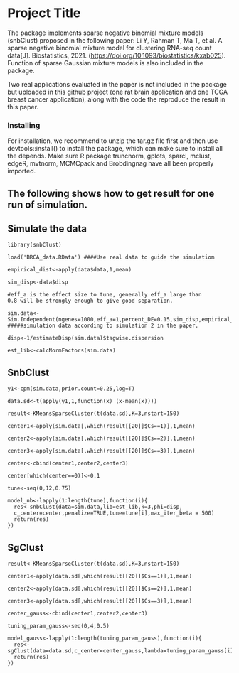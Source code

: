 # Project Title

The package implements sparse negative binomial mixture models (snbClust) proposed in the following paper: 
Li Y, Rahman T, Ma T, et al. A sparse negative binomial mixture model for clustering RNA-seq count data[J]. Biostatistics, 2021. (https://doi.org/10.1093/biostatistics/kxab025). Function of sparse Gaussian mixture models is also included in the package. 

Two real applications evaluated in the paper is not included in the package but uploaded in this github project (one rat brain application and one TCGA breast cancer application), along with the code the reproduce the result in this paper.
### Installing

For installation, we recommend to unzip the tar.gz file first and then use devtools::install() to install the package, which can make sure to install all the depends. Make sure R package truncnorm, gplots, sparcl, mclust, edgeR, mvtnorm, MCMCpack and Brobdingnag have all been properly imported.


## The following shows how to get result for one run of simulation.

## Simulate the data
```
library(snbClust)

load('BRCA_data.RData') ####Use real data to guide the simulatiom

empirical_dist<-apply(data$data,1,mean)

sim_disp<-data$disp

#eff_a is the effect size to tune, generally eff_a large than 
0.8 will be strongly enough to give good separation.

sim.data<-Sim.Independent(ngenes=1000,eff_a=1,percent_DE=0.15,sim_disp,empirical_dist) 
#####simulation data according to simulation 2 in the paper.

disp<-1/estimateDisp(sim.data)$tagwise.dispersion

est_lib<-calcNormFactors(sim.data)
```
## SnbClust
```
y1<-cpm(sim.data,prior.count=0.25,log=T)

data.sd<-t(apply(y1,1,function(x) (x-mean(x))))

result<-KMeansSparseCluster(t(data.sd),K=3,nstart=150)

center1<-apply(sim.data[,which(result[[20]]$Cs==1)],1,mean)

center2<-apply(sim.data[,which(result[[20]]$Cs==2)],1,mean)

center3<-apply(sim.data[,which(result[[20]]$Cs==3)],1,mean)

center<-cbind(center1,center2,center3)

center[which(center==0)]<-0.1

tune<-seq(0,12,0.75)

model_nb<-lapply(1:length(tune),function(i){
  res<-snbClust(data=sim.data,lib=est_lib,k=3,phi=disp,
  c_center=center,penalize=TRUE,tune=tune[i],max_iter_beta = 500)
  return(res)
})
```

## SgClust
```
result<-KMeansSparseCluster(t(data.sd),K=3,nstart=150)

center1<-apply(data.sd[,which(result[[20]]$Cs==1)],1,mean)

center2<-apply(data.sd[,which(result[[20]]$Cs==2)],1,mean)

center3<-apply(data.sd[,which(result[[20]]$Cs==3)],1,mean)

center_gauss<-cbind(center1,center2,center3)

tuning_param_gauss<-seq(0,4,0.5)

model_gauss<-lapply(1:length(tuning_param_gauss),function(i){
  res<-sgClust(data=data.sd,c_center=center_gauss,lambda=tuning_param_gauss[i],K=3)
  return(res)
})
```




